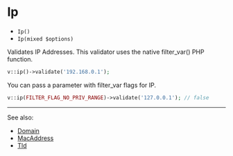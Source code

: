 # Ip

- `Ip()`
- `Ip(mixed $options)`

Validates IP Addresses. This validator uses the native filter_var()
PHP function.

```php
v::ip()->validate('192.168.0.1');
```

You can pass a parameter with filter_var flags for IP.

```php
v::ip(FILTER_FLAG_NO_PRIV_RANGE)->validate('127.0.0.1'); // false
```

***
See also:

  * [Domain](Domain.md)
  * [MacAddress](MacAddress.md)
  * [Tld](Tld.md)
